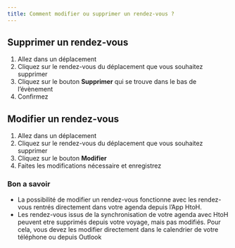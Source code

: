 ```yaml
---
title: Comment modifier ou supprimer un rendez-vous ?
---
```


## Supprimer un rendez-vous

1. Allez dans un déplacement
2. Cliquez sur le rendez-vous du déplacement que vous souhaitez supprimer
3. Cliquez sur le bouton **Supprimer** qui se trouve dans le bas de l’évènement
4. Confirmez

## Modifier un rendez-vous

1. Allez dans un déplacement
2. Cliquez sur le rendez-vous du déplacement que vous souhaitez supprimer
3. Cliquez sur le bouton **Modifier**
4. Faites les modifications nécessaire et enregistrez

### Bon a savoir

* La possibilité de modifier un rendez-vous fonctionne avec les rendez-vous rentrés directement dans votre agenda depuis l’App HtoH.
* Les rendez-vous issus de la synchronisation de votre agenda avec HtoH peuvent etre supprimés depuis votre voyage, mais pas modifiés. Pour cela, vous devez les modifier directement dans le calendrier de votre téléphone ou depuis Outlook